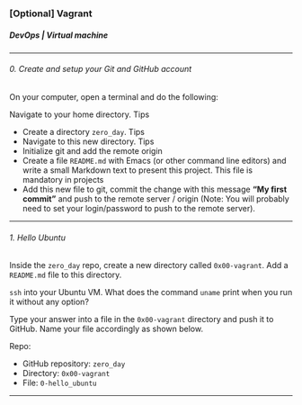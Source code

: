 ### [Optional] Vagrant
#####  DevOps | Virtual machine

------------
###### 0. Create and setup your Git and GitHub account

On your computer, open a terminal and do the following:

Navigate to your home directory. Tips
- Create a directory `zero_day`. Tips
- Navigate to this new directory. Tips
- Initialize git and add the remote origin
- Create a file `README.md` with Emacs (or other command line editors) and write a small Markdown text to present this project. This file is mandatory in projects
- Add this new file to git, commit the change with this message **“My first commit”** and push to the remote server / origin (Note: You will probably need to set your login/password to push to the remote server).

------------
###### 1. Hello Ubuntu
Inside the `zero_day` repo, create a new directory called `0x00-vagrant`. Add a `README.md` file to this directory.

`ssh` into your Ubuntu VM. What does the command `uname` print when you run it without any option?

Type your answer into a file in the `0x00-vagrant` directory and push it to GitHub. Name your file accordingly as shown below.

Repo:
- GitHub repository: `zero_day`
- Directory: `0x00-vagrant`
- File: `0-hello_ubuntu`

------------
